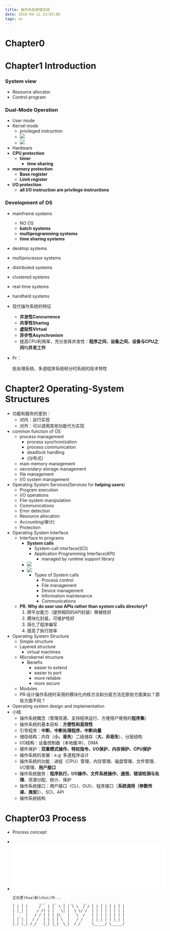 ```yaml
---
title: 操作系统原理总结
date: 2019-04-12 23:03:06
tags: os
---
```

# Chapter0



# Chapter1 Introduction

### System view

*   Resource allocator
*   Control program

### Dual-Mode Operation

*   User mode
*   Kernel mode
    *   privileged instruction
    *   ![](/Review/OS/1555051141346.png)
    *   ![](/OS/1555051141346.png)
*   Hardware
*   **CPU protection**
    *   **timer**
        *   **time sharing**
*   **memory protection**
    *   **Base register**
    *   **Limit register**
*   **I/O protection**
    *   **all I/O instruction are privilege instructions**

### Development of OS

*   mainframe systems

    *   NO OS
    *   **batch systems**
    *   **multiprogramming systems**
    *   **time sharing systems**

*   desktop systems

*   multiprocessor systems

*   distributed systems

*   clustered systems

*   real-time systems

*   handheld systems

*   现代操作系统的特征

    *   **并发性Concurrence**
    *   **共享性Sharing**
    *   **虚拟性Virtual**
    *   **异步性Asynchronism**
    *   提高CPU利用率，充分发挥并发性：**程序之间、设备之间、设备与CPU之间**均**并发工作**

*   Pr：

    批处理系统、多道程序系统和分时系统的技术特性

# Chapter2 Operating-System Structures

*   功能和服务的差别：
    *   对内：自行实现
    *   对外：可以调用其他功能代为实现
*   common function of OS
    *   process management
        *   process synchronization
        *   process communication
        *   deadlock handling
        *   (分布式)
    *   main memory management
    *   secondary-storage management
    *   file management
    *   I/O system management
*   Operating System Services(Services for **helping users**)
    *   Program execution
    *   I/O operations
    *   File-system manipulation
    *   Communications
    *   Error detection
    *   Resource allocation
    *   Accounting(审计)
    *   Protection
*   Operating System Interface
    *   Interface to programs
        *   **System calls**
            *   System-call interface(SCI)
            *   Application Programming Interface(API)
                *   managed by runtime support library
        *   ![](/Review/OS/1555145491705.png)
        *   ![](/OS/1555145491705.png)
            *   Types of System calls
                *   Process control
                *   File management
                *   Device management
                *   Information maintenance
                *   Communications
    *   **PR. Why do user use APIs rather than system calls directory?**
        1.  跨平台能力（提供相同的API封装）移植性好
        2.  模块化封装，可维护性好
        3.  简化了程序编写
        4.  提高了执行效率
*   Operating System Structure
    *   Simple structure
    *   Layered structure
        *   virtual machines
    *   Microkernel structure
        *   Benefis
            *   easier to extend
            *   easier to port
            *   more reliable
            *   more secure
    *   Modules
    *   PR:设计操作系统时采用的模块化内核方法和分层方法在那些方面类似？那些方面不同？
*   Operating system design and implementation
*   小结
    *   操作系统概念（管理资源、支持程序运行、方便用户使用的**程序集**）
    *   操作系统的基本目标：**方便性和高效性**
    *   引导程序：**中断、中断处理程序、中断向量**
    *   储存结构：内存（**小、易失**）二级储存（**大、非易失**）、分层结构
    *   I/O结构：设备控制器（本地缓冲）、DMA
    *   硬件保护：**双重模式操作、特权指令、I/O保护、内存保护、CPU保护**
    *   操作系统的发展：e.g: 多道程序设计
    *   操作系统的功能：进程（CPU）管理、内存管理、磁盘管理、文件管理、I/O管理、**用户接口**
    *   操作系统服务：**程序执行、I/O操作、文件系统操作、通信、错误检测与处理**、资源分配、统计、保护
    *   操作系统接口：用户接口（CLI、GUI）、程序接口（**系统调用（参数传递、类型）**）、SCI、API
    *   操作系统结构

# Chapter03 Process

*   Process concept

*   

*   <iframe width = 500px, src="//player.bilibili.com/player.html?aid=27134146&cid=53397828&page=1&season_type=5" scrolling="no" border="0" frameborder="no" framespacing="0" allowfullscreen="true"></iframe>

    ```
    正在更(hua)新(shui)中...
    _   _       ___   __   _  __    __  _   _   _   _  
    | | | |     /   | |  \ | | \ \  / / | | | | | | | | 
    | |_| |    / /| | |   \| |  \ \/ /  | | | | | | | | 
    |  _  |   / / | | | |\   |   \  /   | | | | | | | | 
    | | | |  / /  | | | | \  |   / /    | |_| | | |_| | 
    |_| |_| /_/   |_| |_|  \_|  /_/     \_____/ \_____/ 
    ```

    



